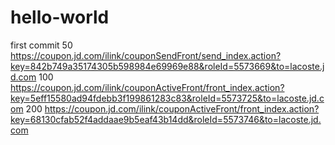 # hello-world
first commit
50
https://coupon.jd.com/ilink/couponSendFront/send_index.action?key=842b749a35174305b598984e69969e88&roleId=5573669&to=lacoste.jd.com
100
https://coupon.jd.com/ilink/couponActiveFront/front_index.action?key=5eff15580ad94fdebb3f199861283c83&roleId=5573725&to=lacoste.jd.com
200
https://coupon.jd.com/ilink/couponActiveFront/front_index.action?key=68130cfab52f4addaae9b5eaf43b14dd&roleId=5573746&to=lacoste.jd.com

